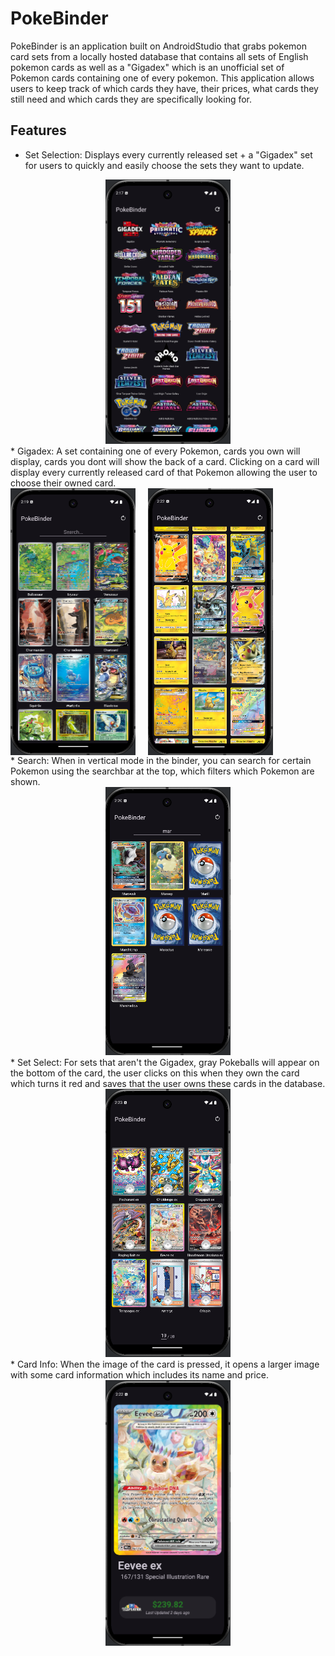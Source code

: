 # PokeBinder

PokeBinder is an application built on AndroidStudio that grabs pokemon card sets from a locally hosted database that contains all sets of English 
pokemon cards as well as a "Gigadex" which is an unofficial set of Pokemon cards containing one of every pokemon. This application allows users
to keep track of which cards they have, their prices, what cards they still need and which cards they are specifically looking for.

## Features

*   Set Selection: Displays every currently released set + a "Gigadex" set for users to quickly and easily choose the sets they want to update.
<div style="text-align: center;">
    <img src="app/src/main/res/drawable/poke_set.png" alt="Set Image" width="200"/>
</div>
*   Gigadex: A set containing one of every Pokemon, cards you own will display, cards you dont will show the back of a card. Clicking on a card will
display every currently released card of that Pokemon allowing the user to choose their owned card.
<div style="text-align: center;">
    <div style="display: flex; gap: 20px;">
        <img src="app/src/main/res/drawable/poke_gigadex.png" alt="Gigadex Image" width="200"/>
        <img src="app/src/main/res/drawable/poke_gigaselect.png" alt="Gigadex Select Image" width="200"/>
    </div>
</div>
*   Search: When in vertical mode in the binder, you can search for certain Pokemon using the searchbar at the top, which filters which Pokemon are shown.
<div style="text-align: center;">
    <img src="app/src/main/res/drawable/poke_search.png" alt="Search Image" width="200"/>
</div>
*   Set Select: For sets that aren't the Gigadex, gray Pokeballs will appear on the bottom of the card, the user clicks on this when they own the card
which turns it red and saves that the user owns these cards in the database.
<div style="text-align: center;">
    <img src="app/src/main/res/drawable/poke_set_cards.png" alt="Set Select Image" width="200"/>
</div>
*   Card Info: When the image of the card is pressed, it opens a larger image with some card information which includes its name and price.
  <div style="text-align: center;">
    <img src="app/src/main/res/drawable/poke_card_info.png" alt="Card Info Image" width="200"/>
</div>
